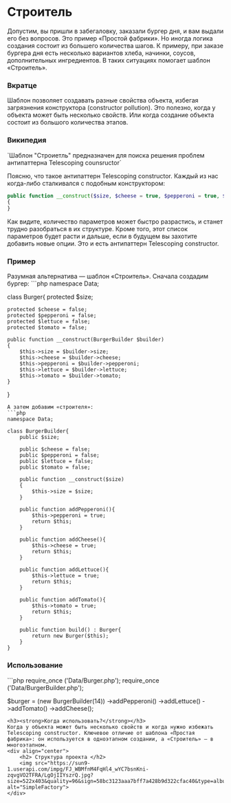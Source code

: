 # Строитель
Допустим, вы пришли в забегаловку, заказали бургер дня, и вам выдали его без вопросов. Это пример «Простой фабрики». Но иногда логика создания состоит из большего количества шагов. К примеру, при заказе бургера дня есть несколько вариантов хлеба, начинки, соусов, дополнительных ингредиентов. В таких ситуациях помогает шаблон «Строитель».
<h3><strong>Вкратце</strong></h3>
Шаблон позволяет создавать разные свойства объекта, избегая загрязнения конструктора (constructor pollution). Это полезно, когда у объекта может быть несколько свойств. Или когда создание объекта состоит из большого количества этапов.
<h3><strong>Википедия</strong></h3>
`Шаблон "Строиетль" предназначен для поиска решения проблем антипаттерна Telescoping counsructor`

Поясню, что такое антипаттерн Telescoping constructor. Каждый из нас когда-либо сталкивался с подобным конструктором:
```php
public function __construct($size, $cheese = true, $pepperoni = true, $tomato = false, $lettuce = true)
{
}
```
Как видите, количество параметров может быстро разрастись, и станет трудно разобраться в их структуре. Кроме того, этот список параметров будет расти и дальше, если в будущем вы захотите добавить новые опции. Это и есть антипаттерн Telescoping constructor.
<h3><strong>Пример</strong></h3>
Разумная альтернатива — шаблон «Строитель». Сначала создадим бургер:
```php
namespace Data;

class Burger{
    protected $size;

    protected $cheese = false;
    protected $pepperoni = false;
    protected $lettuce = false;
    protected $tomato = false;

    public function __construct(BurgerBuilder $builder)
    {
        $this->size = $builder->size;
        $this->cheese = $builder->cheese;
        $this->pepperoni = $builder->pepperoni;
        $this->lettuce = $builder->lettuce;
        $this->tomato = $builder->tomato;
    }
}
```
А затем добавим «строителя»:
```php
namespace Data;

class BurgerBuilder{
    public $size;

    public $cheese = false;
    public $pepperoni = false;
    public $lettuce = false;
    public $tomato = false;

    public function __construct($size)
    {
        $this->size = $size;
    }

    public function addPepperoni(){
        $this->pepperoni = true;
        return $this;
    }

    public function addCheese(){
        $this->cheese = true;
        return $this;
    }

    public function addLettuce(){
        $this->lettuce = true;
        return $this;
    }

    public function addTomato(){
        $this->tomato = true;
        return $this;
    }

    public function build() : Burger{
        return new Burger($this);
    }
}
```
<h3><strong>Использование</strong></h3>
```php
require_once ('Data/Burger.php');
require_once ('Data/BurgerBuilder.php');

$burger = (new BurgerBuilder(14))
    ->addPepperoni()
    ->addLettuce()
    ->addTomato()
    ->addCheese();
```
<h3><strong>Когда использовать?</strong></h3>
Когда у объекта может быть несколько свойств и когда нужно избежать Telescoping constructor. Ключевое отличие от шаблона «Простая фабрика»: он используется в одноэтапном создании, а «Строитель» — в многоэтапном.
<div align="center">
    <h2> Структура проекта </h2>
    <img src="https://sun9-1.userapi.com/impg/FJ_WBMfnM4FqHl4_wYC7bsnKni-zqvgVO2TFRA/LgOjIIYszrQ.jpg?size=522x403&quality=96&sign=58bc3123aaa7bff7a428b9d322cfac40&type=album" alt="SimpleFactory">
</div>